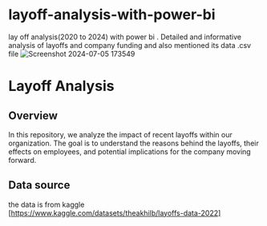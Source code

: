 # layoff-analysis-with-power-bi
lay off analysis(2020 to 2024) with power bi . Detailed and informative analysis of layoffs and company funding
and also mentioned its data .csv file
![Screenshot 2024-07-05 173549](https://github.com/Rohithgg/layoff-analysis-with-power-bi/assets/101670317/3458f540-3188-4983-8903-e4ce66d16c48)
# Layoff Analysis
## Overview
In this repository, we analyze the impact of recent layoffs within our organization. The goal is to understand the reasons behind the layoffs, their effects on employees, and potential implications for the company moving forward.

## Data source
the data is from kaggle [https://www.kaggle.com/datasets/theakhilb/layoffs-data-2022]

